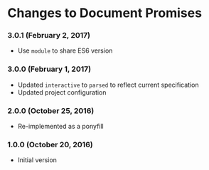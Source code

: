 # Changes to Document Promises

### 3.0.1 (February 2, 2017)

- Use `module` to share ES6 version

### 3.0.0 (February 1, 2017)

- Updated `interactive` to `parsed` to reflect current specification
- Updated project configuration

### 2.0.0 (October 25, 2016)

- Re-implemented as a ponyfill

### 1.0.0 (October 20, 2016)

- Initial version
